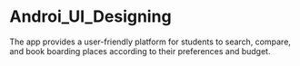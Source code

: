 # Androi_UI_Designing
The app provides a user-friendly platform for students to search, compare, and book boarding places according to their preferences and budget.

